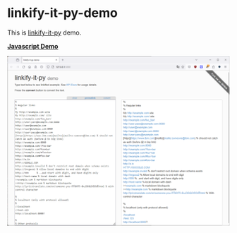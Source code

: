 # linkify-it-py-demo

This is [linkify-it-py](https://github.com/tsutsu3/linkify-it-py) demo.

__[Javascript Demo](http://markdown-it.github.io/linkify-it/)__

![demo](demo.png)